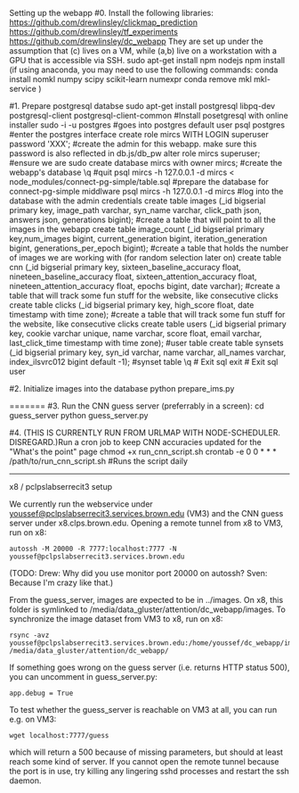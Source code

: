 Setting up the webapp
#0. Install the following libraries:
	https://github.com/drewlinsley/clickmap_prediction
	https://github.com/drewlinsley/tf_experiments
	https://github.com/drewlinsley/dc_webapp
	They are set up under the assumption that (c) lives on a VM, while (a,b) live on a workstation with a GPU that is accessible via SSH.
	sudo apt-get install npm nodejs
	npm install
        (if using anaconda, you may need to use the following commands:
        conda install nomkl numpy scipy scikit-learn numexpr
        conda remove mkl mkl-service
        )


#1. Prepare postgresql databse
	sudo apt-get install postgresql libpq-dev postgresql-client postgresql-client-common #Install posetgresql with online installer
	sudo -i -u postgres #goes into postgres default user
	psql postgres #enter the postgres interface
	create role mircs WITH LOGIN superuser password 'XXX'; #create the admin for this webapp. make sure this password is also reflected in db.js/db_pw
	alter role mircs superuser; #ensure we are sudo
	create database mircs with owner mircs; #create the webapp's database
	\q #quit
	psql mircs -h 127.0.0.1 -d mircs < node_modules/connect-pg-simple/table.sql #prepare the database for connect-pg-simple middlware
	psql mircs -h 127.0.0.1 -d mircs #log into the database with the admin credentials
	create table images (_id bigserial primary key, image_path varchar, syn_name varchar, click_path json, answers json, generations bigint); #create a table that will point to all the images in the webapp
	create table image_count (_id bigserial primary key,num_images bigint, current_generation bigint, iteration_generation bigint, generations_per_epoch bigint); #create a table that holds the number of images we are working with (for random selection later on)
	create table cnn (_id bigserial primary key, sixteen_baseline_accuracy float, nineteen_baseline_accuracy float, sixteen_attention_accuracy float, nineteen_attention_accuracy float, epochs bigint, date varchar); #create a table that will track some fun stuff for the website, like consecutive clicks
	create table clicks (_id bigserial primary key, high_score float, date timestamp with time zone); #create a table that will track some fun stuff for the website, like consecutive clicks
	create table users (_id bigserial primary key, cookie varchar unique, name varchar, score float, email varchar, last_click_time timestamp with time zone); #user table
        create table synsets (_id bigserial primary key, syn_id varchar, name varchar, all_names varchar, index_ilsvrc012 bigint default -1); #synset table
	\q # Exit sql
	exit # Exit sql user

#2. Initialize images into the database
	python prepare_ims.py

=======
#3. Run the CNN guess server (preferrably in a screen):
	cd guess_server
	python guess_server.py

#4.  (THIS IS CURRENTLY RUN FROM URLMAP WITH NODE-SCHEDULER. DISREGARD.)Run a cron job to keep CNN accuracies updated for the "What's the point" page
	chmod +x run_cnn_script.sh
	crontab -e
	0 0 * * * /path/to/run_cnn_script.sh #Runs the script daily	

---

x8 / pclpslabserrecit3 setup

We currently run the webservice under youssef@pclpslabserrecit3.services.brown.edu (VM3) and the CNN guess server under x8.clps.brown.edu.
Opening a remote tunnel from x8 to VM3, run on x8:

	autossh -M 20000 -R 7777:localhost:7777 -N youssef@pclpslabserrecit3.services.brown.edu

(TODO: Drew: Why did you use monitor port 20000 on autossh? Sven: Because I'm crazy like that.)

From the guess_server, images are expected to be in ../images. On x8, this folder is symlinked to /media/data_gluster/attention/dc_webapp/images.
To synchronize the image dataset from VM3 to x8, run on x8:

	rsync -avz youssef@pclpslabserrecit3.services.brown.edu:/home/youssef/dc_webapp/images /media/data_gluster/attention/dc_webapp/


If something goes wrong on the guess server (i.e. returns HTTP status 500), you can uncomment in guess_server.py:

	app.debug = True

To test whether the guess_server is reachable on VM3 at all, you can run e.g. on VM3:

	wget localhost:7777/guess

which will return a 500 because of missing parameters, but should at least reach some kind of server. If you cannot open the remote tunnel because the port is in use, try killing any lingering sshd processes and restart the ssh daemon.
